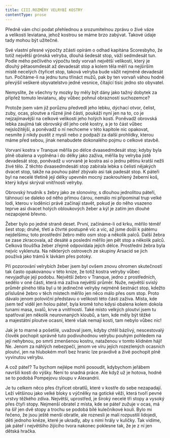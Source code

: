 ```yaml
---
title: CIII.ROZMĚRY VELRYBÍ KOSTRY
contentType: prose
---
```


Předně vám chci podat přehlednou a srozumitelnou zprávu o živé váze a velikosti leviatana, jehož kostrou se máme brzo zabývat. Takové údaje tady mohou být užitečné.

Své vlastní přesné výpočty zčásti opírám o odhad kapitána Scoresbyho, že totiž největší grónská velryba, dlouhá šedesát stop, váží sedmdesát tun. Podle mého pečlivého výpočtu tedy vorvaň největší velikosti, který je dlouhý pětaosmdesát až devadesát stop a kolem těla měří na nejširším místě necelých čtyřicet stop, taková velryba bude vážit nejméně devadesát tun. Počítáme-li na jednu tunu třináct mužů, pak by ten vorvaň váhou hodně převýšil veškeré obyvatelstvo jedné vesnice, čítající tisíc jedno sto obyvatel.

Nemyslíte, že všechny ty mozky by měly být dány jako tažný dobytek za přípřež tomuto leviatanu, aby vůbec pohnul obrazností suchozemce?

Protože jsem vám již porůznu předvedl jeho lebku, dýchací otvor, čelist, zuby, ocas, ploutve a různé jiné části, poukáži nyní jen na to, co je nejzajímavější na celkové velikosti jeho holých kostí. Poněvadž obrovská lebka zaujímá tak obrovský díl jeho celé kostry, a je to část vůbec nejsložitější, a poněvadž o ní nechceme v této kapitole nic opakovat, nesmíte ji nikdy pustit z mysli nebo z podpaží za další prohlídky, kterou máme před sebou, jinak nenabudete dokonalého pojmu o celkové stavbě.

Vorvaní kostra v Tranque měřila po délce dvaasedmdesát stop; kdyby byla plně obalena a vyplněna i do délky jako zaživa, měřila by velryba jistě devadesát stop, poněvadž u vorvaně je kostra asi o jednu pětinu kratší nežli živé tělo. Z těchto dvaasedmdesáti stop zabírala lebka s čelistí nějakých dvacet stop, takže na pouhou páteř zbývalo asi tak padesát stop. K páteři byl na necelé třetině její délky upevněn mocný zaokrouhlený žeberní koš, který kdysi skrýval vnitřnosti velryby.

Obrovský hrudník s žebry jako ze slonoviny, s dlouhou jednolitou páteří, táhnoucí se daleko od něho přímou čárou, nemálo mi připomínal trup velké lodi, kterou v loděnici právě začínají stavět, pokud je do něho vsazeno teprve asi dvacet holých obloukových žeber a kýl je zatím jen dlouhé nezapojené břevno.

Žeber bylo po jedné straně deset. První, začínáme-li od krku, měřilo téměř šest stop; druhé, třetí a čtvrté postupně víc a víc, až jsme došli k pátému nejdelšímu; toto prostřední žebro mělo osm stop a několik palců. Další žebra se zase zkracovala, až desáté a poslední měřilo jen pět stop a několik palců. Celková tloušťka žeber zřejmě odpovídala jejich délce. Prostřední žebra byla nejvíc vyklenuta. Na některých ostrovech ze skupiny Arsacid se jich používá jako trámů k lávkám přes potoky.

Při pozorování velrybích žeber jsem byl ovšem znovu ohromen skutečností tak často opakovanou v této knize, že totiž kostra velryby vůbec nevyjadřuje její podobu. Největší žebro v Tranque, jedno z prostředních, sedělo v oné části, která má zaživa největší průměr. Nuže, největší svislý průměr plného těla byl u té jedinečné velryby nejméně šestnáct stop, kdežto příslušné žebro v těch místech měřilo jen něco málo přes osm stop. Proto dávalo jenom poloviční představu o velikosti této části zaživa. Místa, kde jsem teď viděl jen holou páteř, byla kromě toho kdysi obalena kolem dokola tunami masa, svalů, krve a vnitřností. Také místo velkých ploutví jsem tu spatřoval jen několik neurovnaných kloubů, a tam, kde měly být těžké a majestátní ploutve ocasní, které však nemají kosti, tam nebylo vůbec nic!

Jak je to marné a pošetilé, uvažoval jsem, kdyby chtěl bázlivý, nescestovalý člověk pochopit správně tuto podivuhodnou velrybu pouhým pohledem na její nehybnou, po smrti zmenšenou kostru, nataženou v tomto klidném háji! Ne. Jenom za náhlých nebezpečí, jenom ve víru jejích rozezlených ocasních ploutví, jen na hlubokém moři bez hranic lze pravdivě a živě pochopit plně vyvinutou velrybu.

A což páteř? Tu bychom nejlépe mohli posoudit, kdybychom jeřábem navršili kosti do výšky. Není to snadná práce. Ale když už je hotova, hodně se to podobá Pompejovu sloupu v Alexandrii.

Je tu celkem něco přes čtyřicet obratlů, které v kostře do sebe nezapadají. Leží většinou jako velké bloky s výčnělky na gotické věži, která tvoří pevné vrstvy těžkého zdiva. Největší, uprostřed, je široký necelé tři stopy a vysoký přes čtyři stopy. Nejmenší obratel z místa, kde se páteř zužuje v ocas, má na šíř jen dvě stopy a trochu se podobá bílé kulečníkové kouli. Bylo mi řečeno, že jsou ještě menší obratle, ale roznesli je malí rozpustilí lidojedi, děti jednoho kněze, které je ukradly, aby s nimi hrály v kuličky. Tak vidíme, jak páteř i největšího žijícího tvora nakonec poklesne tak, že je z ní jen dětská hračka.
